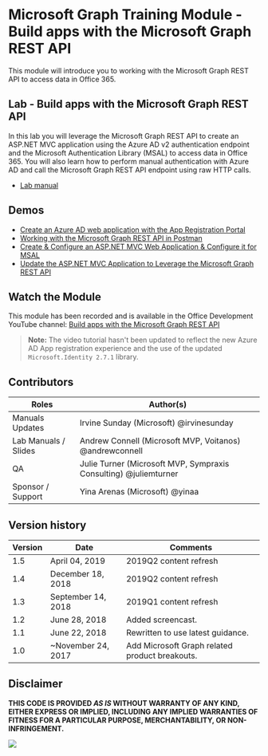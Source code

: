 # Microsoft Graph Training Module - Build apps with the Microsoft Graph REST API

This module will introduce you to working with the Microsoft Graph REST API to access data in Office 365.

## Lab - Build apps with the Microsoft Graph REST API

In this lab you will leverage the Microsoft Graph REST API to create an ASP.NET MVC application using the Azure AD v2 authentication endpoint and the Microsoft Authentication Library (MSAL) to access data in Office 365. You will also learn how to perform manual authentication with Azure AD and call the Microsoft Graph REST API endpoint using raw HTTP calls.

* [Lab manual](./Lab.md)

## Demos

* [Create an Azure AD web application with the App Registration Portal](./Demos/01-arp-app)
* [Working with the Microsoft Graph REST API in Postman](./Demos/02-create-app)
* [Create & Configure an ASP.NET MVC Web Application & Configure it for MSAL](./Demos/03-create-aspnet-mvcapp)
* [Update the ASP.NET MVC Application to Leverage the Microsoft Graph REST API](./Demos/04-leverage-msgraphsdk)

## Watch the Module

This module has been recorded and is available in the Office Development YouTube channel: [Build apps with the Microsoft Graph REST API](https://youtu.be/GF4JSTeR6VA)

> **Note:**
The video tutorial hasn't been updated to reflect the new Azure AD App registration experience and the use of the updated `Microsoft.Identity 2.7.1` library.

## Contributors

|        Roles         |                            Author(s)                             |
| -------------------- | ---------------------------------------------------------------- |
| Manuals Updates      | Irvine Sunday (Microsoft) @irvinesunday                          |
| Lab Manuals / Slides | Andrew Connell (Microsoft MVP, Voitanos) @andrewconnell          |
| QA                   | Julie Turner (Microsoft MVP, Sympraxis Consulting) @juliemturner |
| Sponsor / Support    | Yina Arenas (Microsoft) @yinaa                                   |

## Version history

| Version |        Date        |                    Comments                    |
| ------- | ------------------ | ---------------------------------------------- |
| 1.5     | April 04, 2019     | 2019Q2 content refresh                         |
| 1.4     | December 18, 2018  | 2019Q2 content refresh                         |
| 1.3     | September 14, 2018 | 2019Q1 content refresh                         |
| 1.2     | June 28, 2018      | Added screencast.                              |
| 1.1     | June 22, 2018      | Rewritten to use latest guidance.              |
| 1.0     | ~November 24, 2017 | Add Microsoft Graph related product breakouts. |

## Disclaimer

**THIS CODE IS PROVIDED *AS IS* WITHOUT WARRANTY OF ANY KIND, EITHER EXPRESS OR IMPLIED, INCLUDING ANY IMPLIED WARRANTIES OF FITNESS FOR A PARTICULAR PURPOSE, MERCHANTABILITY, OR NON-INFRINGEMENT.**

<img src="https://telemetry.sharepointpnp.com/msgraph-training-restapi" />